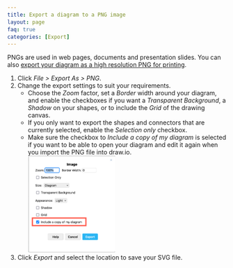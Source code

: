 ```yaml
---
title: Export a diagram to a PNG image
layout: page
faq: true
categories: [Export]
---
```


PNGs are used in web pages, documents and presentation slides. You can also [export your diagram as a high resolution PNG for printing](/doc/faq/export-higher-resolution.html).

1. Click _File > Export As > PNG_.
2. Change the export settings to suit your requirements.
   * Choose the _Zoom_ factor, set a _Border_ width around your diagram, and enable the checkboxes if you want a _Transparent Background_, a _Shadow_ on your shapes, or to include the _Grid_ of the drawing canvas. 
   * If you only want to export the shapes and connectors that are currently selected, enable the _Selection only_ checkbox. 
   * Make sure the checkbox to _Include a copy of my diagram_ is selected if you want to be able to open your diagram and edit it again when you import the PNG file into draw.io. 
   <br /><img src="/assets/img/blog/export-png-options.png" style="width=100%;max-width:200px;height:auto;" alt="Choose the export settings for the PNG image">
3. Click _Export_ and select the location to save your SVG file.
